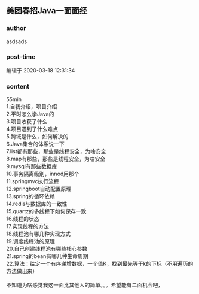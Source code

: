 ## 美团春招Java一面面经
### author 
asdsads
### post-time 

编辑于  2020-03-18 12:31:34
### content 
<div class="post-topic-des nc-post-content">
 <div>
  55min
 </div>
 <div>
  1.自我介绍，项目介绍
 </div>
 <div>
  2.平时怎么学Java的
 </div>
 <div>
  3.项目收获了什么
 </div>
 <div>
  4.项目遇到了什么难点
 </div>
 <div>
  5.跨域是什么，如何解决的
 </div>
 <div>
  6.Java集合的体系说一下
 </div>
 <div>
  7.list都有那些，那些是线程安全，为啥安全
 </div>
 <div>
  8.map有那些，那些是线程安全，为啥安全
 </div>
 <div>
  9.mysql有那些数据库
 </div>
 <div>
  10.事务隔离级别，innod用那个
 </div>
 <div>
  11.springmvc执行流程
 </div>
 <div>
  12.springboot自动配置原理
 </div>
 <div>
  13.spring的循环依赖
 </div>
 <div>
  14.redis与数据库的一致性
 </div>
 <div>
  15.quartz的多线程下如何保存一致
 </div>
 <div>
  16.线程的状态
 </div>
 <div>
  17.实现线程的方法
 </div>
 <div>
  18.线程池有哪几种实现方式
 </div>
 <div>
  19.调度线程池的原理
 </div>
 <div>
  20.自己创建线程池有哪些核心参数
 </div>
 <div>
  21.spring的bean有哪几种生命周期
 </div>
 <div>
  22.算法：给定一个有序递增数据，一个值K，找到最先等于k的下标（不用遍历的方法做出来）
 </div>
 <div>
  <br/>
 </div>
 <div>
  不知道为啥感觉我这一面比其他人的简单。。。希望能有二面机会吧，
 </div>
 <div>
  <br/>
 </div>
</div>
